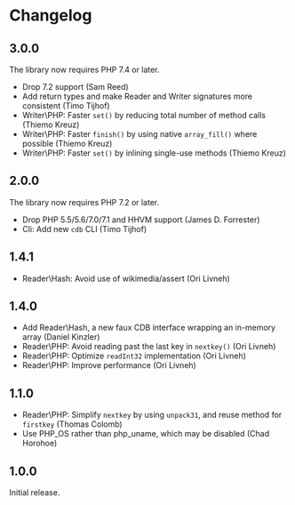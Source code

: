 # Changelog

## 3.0.0

The library now requires PHP 7.4 or later.

* Drop 7.2 support (Sam Reed)
* Add return types and make Reader and Writer signatures more consistent (Timo Tijhof)
* Writer\PHP: Faster `set()` by reducing total number of method calls (Thiemo Kreuz)
* Writer\PHP: Faster `finish()` by using native `array_fill()` where possible (Thiemo Kreuz)
* Writer\PHP: Faster `set()` by inlining single-use methods (Thiemo Kreuz)

## 2.0.0

The library now requires PHP 7.2 or later.

*  Drop PHP 5.5/5.6/7.0/7.1 and HHVM support (James D. Forrester)
*  Cli: Add new `cdb` CLI (Timo Tijhof)

## 1.4.1

* Reader\Hash: Avoid use of wikimedia/assert (Ori Livneh)

## 1.4.0

*  Add Reader\Hash, a new faux CDB interface wrapping an in-memory array (Daniel Kinzler)
*  Reader\PHP: Avoid reading past the last key in `nextkey()` (Ori Livneh)
*  Reader\PHP: Optimize `readInt32` implementation (Ori Livneh)
*  Reader\PHP: Improve performance (Ori Livneh)

## 1.1.0

*  Reader\PHP: Simplify `nextkey` by using `unpack31`, and reuse method for `firstkey` (Thomas Colomb)
*  Use PHP_OS rather than php_uname, which may be disabled (Chad Horohoe)

## 1.0.0

Initial release.
